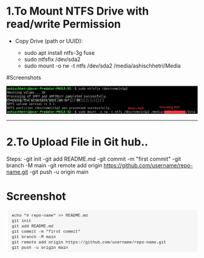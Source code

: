
# 1.To Mount NTFS Drive with read/write Permission

 - Copy Drive (path or UUID):
 
      - sudo apt install ntfs-3g fuse
      - sudo ntfsfix /dev/sda2
      - sudo mount -o rw -t ntfs /dev/sda2 /media/ashischhetri/Media

#Screenshots

![](/linux/mounting2.png)


---

# 2.To Upload File in Git hub..
Steps:
-git init
-git add README.md
-git commit -m "first commit"
-git branch -M main
-git remote add origin https://github.com/username/repo-name.git
-git push -u origin main

# Screenshot
![](/Images/gitUpload.png)

